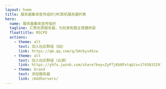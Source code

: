 ```yaml
---
layout: home
title: 服务器集体宣传组织|MC联机服务器列表
hero:
  name: 服务器集体宣传组织
  tagline: 汇聚优质服务器，为玩家和服主搭建桥梁
  floattitle: MSCPO
  actions:
    - theme: alt
      text: 加入社区群组（QQ）
      link: https://qm.qq.com/q/SHcbys4Scw
    - theme: alt
      text: 加入社区群组（云湖）
      link: https://yhfx.jwznb.com/share?key=ZyP7jKb8Pxtq&ts=1745033291
    - theme: brand
      text: 添加服务器
      link: /AddServers/
---
```

<script setup>
import Server_DATA from './ServerList.yaml'
</script>

<ServerList :servers="Server_DATA"/>
